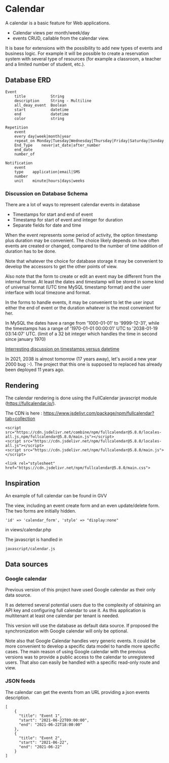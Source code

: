 # Calendar

A calendar is a basic feature for Web applications. 

* Calendar views per month/week/day
* events CRUD, callable from the calendar view.

It is base for extensions with the possibility to add new types of events and business logic.
For example it will be possible to create a reservation system with several type of resources (for example a classroom, a teacher and a limited number of student, etc.).

## Database ERD

    Event
        title           String
        description     String - Multiline
        all_deay_event  Boolean
        start           datetime
        end             datetime
        color           string
        
    Repetition
        event
        every day|week|month|year
        repeat_on Monday|Tuesday|Wednesday|Thursday|Friday|Saturday|Sunday
        End_Type    never|at_date|after_number
        end_date
        number_of
        
    Notification
        event
        type    application|email|SMS
        number
        unit    minute|hours|days|weeks
        
### Discussion on Database Schema

There are a lot of ways to represent calendar events in database

* Timestamps for start and end of event
* Timestamp for start of event and integer for duration  
* Separate fields for date and time

When the event represents some period of activity, the option timestamp plus duration may be convenient. The choice likely depends on how often events are created or changed, compared to the number of time addition of duration has to be done.

Note that whatever the choice for database storage it may be convenient to develop the accessors to get the other points of view.

Also note that the form to create or edit an event may be different from the internal format. At least the dates and timestamp will be stored in some kind of universal format (UTC time MySQL timestamp format) and the user interface with local timezone and format.

In the forms to handle events, it may be convenient to let the user input either the end of event or the duration whatever is the most convenient for her.

In MySQL the dates have a range from '1000-01-01' to '9999-12-31', while the timestamps  has a range of '1970-01-01 00:00:01' UTC to '2038-01-19 03:14:07' UTC.  (limit of a 32 bit integer which handles the time in second since january 1970)

[Interresting discussion on timestamps versus datetime](https://stackoverflow.com/questions/409286/should-i-use-the-datetime-or-timestamp-data-type-in-mysql)

In 2021, 2038 is almost tomorrow (17 years away), let's avoid a new year 2000 bug :-).
The project that this one is supposed to replaced has already been deployed 11 years ago.
     
## Rendering

The calendar rendering is done using the FullCalendar javascript module (https://fullcalendar.io/).

The CDN is here : https://www.jsdelivr.com/package/npm/fullcalendar?tab=collection

    <script src="https://cdn.jsdelivr.net/combine/npm/fullcalendar@5.8.0/locales-all.js,npm/fullcalendar@5.8.0/main.js"></script>
    <script src="https://cdn.jsdelivr.net/npm/fullcalendar@5.8.0/locales-all.js"></script>
    <script src="https://cdn.jsdelivr.net/npm/fullcalendar@5.8.0/main.js"></script>

    <link rel="stylesheet" href="https://cdn.jsdelivr.net/npm/fullcalendar@5.8.0/main.css">
    
## Inspiration

An example of full calendar can be found in GVV

The view, including an event create form and an even update/delete form. The two forms are initially hidden.
    
    'id' => 'calendar_form', 'style' => "display:none" 
in
    views/calendar.php    

The javascript is handled in

    javascript/calendar.js
    
## Data sources
    
### Google calendar

Previous version of this project have used Google calendar as their only data source.

It as deterred several potential users due to the complexity of obtaining an API key and configuring full calendar to use it. As this application is multitenant at least one calendar per tenant is needed. 

This version will use the database as default data source. If proposed the synchronization with Google calendar will only be optional.

Note also that Google Calendar handles very generic events. It could be more convenient to develop a specific data model to handle more specific cases. The main reason of using Google calendar with the previous versions was to provide a public access to the calendar to unregistered users. That also can easily be handled with a specific read-only route and view.


### JSON feeds

The calendar can get the events from an URL providing a json events description.

    [
        {
          "title": "Event 1",
          "start": "2021-06-22T09:00:00",
          "end": "2021-06-22T18:00:00"
        },
        {
          "title": "Event 2",
          "start": "2021-06-22",
          "end": "2021-06-22"
        }
    ]
  
